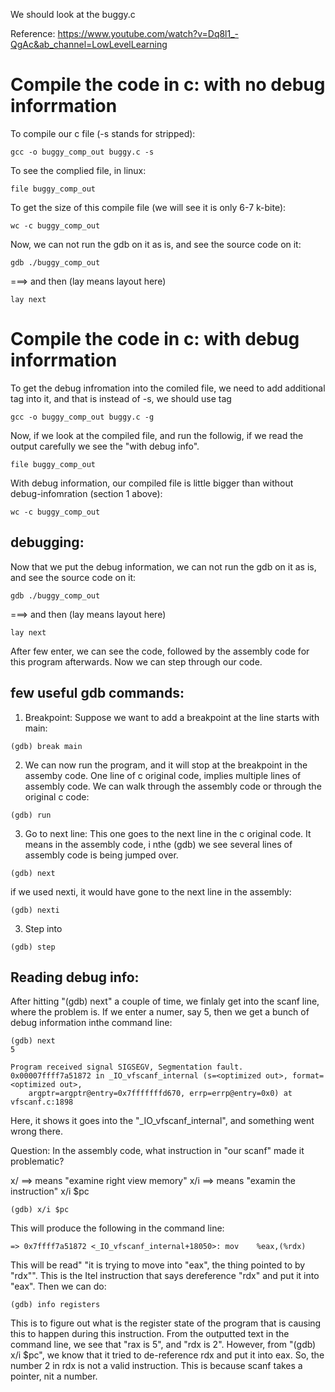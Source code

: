We should look at the buggy.c

Reference: https://www.youtube.com/watch?v=Dq8l1_-QgAc&ab_channel=LowLevelLearning

# Compile the code in c: with no debug inforrmation
To compile our c file (-s stands for stripped):
```
gcc -o buggy_comp_out buggy.c -s
```

To see the complied file, in linux:
```
file buggy_comp_out
```

To get the size of this compile file (we will see it is only 6-7 k-bite):
```
wc -c buggy_comp_out
```

Now, we can not run the gdb on it as is, and see the source code on it:
```
gdb ./buggy_comp_out    
```
===> and then (lay means layout here)
```
lay next
```

# Compile the code in c: with debug inforrmation
To get the debug infromation into the comiled file, we need to add additional tag into it, and that is instead of -s, we should use tag 
```
gcc -o buggy_comp_out buggy.c -g
```

Now, if we look at the compiled file, and run the followig, if we read the output carefully we see the "with debug info".
```
file buggy_comp_out
```

With debug information, our compiled file is little bigger than without debug-infomration (section 1 above):
```
wc -c buggy_comp_out
```

## debugging:
Now that we put the debug information, we can not run the gdb on it as is, and see the source code on it:
```
gdb ./buggy_comp_out    
```
===> and then (lay means layout here)
```
lay next
```

After few enter, we can see the code, followed by the assembly code for this program afterwards. Now we can step through our code.

## few useful gdb commands:
1) Breakpoint:
Suppose we want to add a breakpoint at the line starts with main:
```
(gdb) break main
```

2) We can now run the program, and it will stop at the breakpoint in the assemby code. One line of c original code, implies multiple lines
of assembly code. We can walk through the assembly code or through the original c code:
```
(gdb) run
```

3) Go to next line: This one goes to the next line in the c original code. It means in the assembly code, i nthe (gdb) we see several lines of
assembly code is being jumped over.
```
(gdb) next
```

if we used nexti, it would have gone to the next line in the assembly:
```
(gdb) nexti
```

3) Step into
```
(gdb) step
```

## Reading debug info:
After hitting "(gdb) next" a couple of time, we finlaly get into the scanf line, where the problem is. If we enter a numer, say 5, then
we get a bunch of debug information inthe command line:

```
(gdb) next
5

Program received signal SIGSEGV, Segmentation fault.
0x00007ffff7a51872 in _IO_vfscanf_internal (s=<optimized out>, format=<optimized out>,
    argptr=argptr@entry=0x7fffffffd670, errp=errp@entry=0x0) at vfscanf.c:1898
```

Here, it shows it goes into the "_IO_vfscanf_internal", and something went wrong there.

Question: In the assembly code, what instruction in "our scanf" made it problematic?

x/  ==> means "examine right view memory"
x/i ==> means "examin the instruction"
x/i $pc

```
(gdb) x/i $pc
```
This will produce the following in the command line:
```
=> 0x7ffff7a51872 <_IO_vfscanf_internal+18050>: mov    %eax,(%rdx)
```

This will be read" "it is trying to move into "eax", the thing pointed to by "rdx"". This is the Itel instruction that
says dereference "rdx" and put it into "eax". Then we can do:

```
(gdb) info registers
```
This is to figure out what is the register state of the program that is causing this to happen during this instruction.
From the outputted text in the command line, we see that "rax is 5", and "rdx is 2". However, from "(gdb) x/i $pc", we know
that it tried to de-reference rdx and put it into eax. So, the number 2 in rdx is not a valid instruction. This is because
scanf takes a pointer, nit a number.


